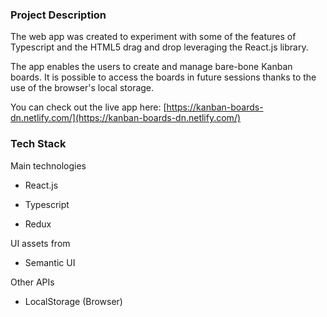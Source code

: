 ### Project Description

The web app was created to experiment with some of the features of Typescript and the HTML5 drag and drop leveraging the React.js library.

The app enables the users to create and manage bare-bone Kanban boards. It is possible to access the boards in future sessions thanks to the use of the browser's local storage.

You can check out the live app here:
[https://kanban-boards-dn.netlify.com/](https://kanban-boards-dn.netlify.com/)

### Tech Stack

Main technologies

- React.js

- Typescript

- Redux

UI assets from

- Semantic UI

Other APIs

- LocalStorage (Browser)

